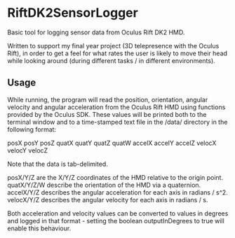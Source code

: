 # RiftDK2SensorLogger

Basic tool for logging sensor data from Oculus Rift DK2 HMD. 

Written to support my final year project (3D telepresence with the Oculus Rift), in order to get a feel for what rates the user is likely to move their head while looking around (during different tasks / in different environments).

## Usage
While running, the program will read the position, orientation, angular velocity and angular acceleration from the Oculus Rift HMD using functions provided by the Oculus SDK. These values will be printed both to the terminal window and to a time-stamped text file in the /data/ directory in the following format:

posX posY posZ quatX quatY quatZ quatW accelX accelY accelZ velocX velocY velocZ

Note that the data is tab-delimited. 

posX/Y/Z are the X/Y/Z coordinates of the HMD relative to the origin point.
quatX/Y/Z/W describe the orientation of the HMD via a quaternion.
accelX/Y/Z describes the angular acceleration for each axis in radians / s^2.
velocX/Y/Z describes the angular velocity for each axis in radians / s.

Both acceleration and velocity values can be converted to values in degrees and logged in that format - setting the boolean outputInDegrees to true will enable this behaviour.





